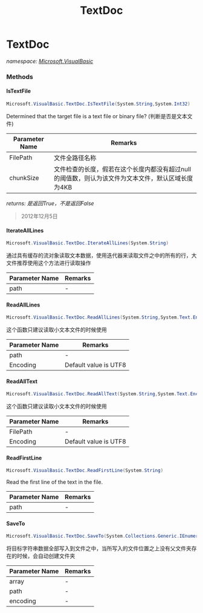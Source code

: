 ﻿---
title: TextDoc
---

# TextDoc
_namespace: [Microsoft.VisualBasic](N-Microsoft.VisualBasic.html)_



### Methods

#### IsTextFile
```csharp
Microsoft.VisualBasic.TextDoc.IsTextFile(System.String,System.Int32)
```
Determined that the target file is a text file or binary file?
 (判断是否是文本文件)

|Parameter Name|Remarks|
|--------------|-------|
|FilePath|文件全路径名称|
|chunkSize|文件检查的长度，假若在这个长度内都没有超过null的阈值数，则认为该文件为文本文件，默认区域长度为4KB|

_returns: 是返回True，不是返回False_
> 2012年12月5日

#### IterateAllLines
```csharp
Microsoft.VisualBasic.TextDoc.IterateAllLines(System.String)
```
通过具有缓存的流对象读取文本数据，使用迭代器来读取文件之中的所有的行，大文件推荐使用这个方法进行读取操作

|Parameter Name|Remarks|
|--------------|-------|
|path|-|


#### ReadAllLines
```csharp
Microsoft.VisualBasic.TextDoc.ReadAllLines(System.String,System.Text.Encoding)
```
这个函数只建议读取小文本文件的时候使用

|Parameter Name|Remarks|
|--------------|-------|
|path|-|
|Encoding|Default value is UTF8|


#### ReadAllText
```csharp
Microsoft.VisualBasic.TextDoc.ReadAllText(System.String,System.Text.Encoding)
```
这个函数只建议读取小文本文件的时候使用

|Parameter Name|Remarks|
|--------------|-------|
|FilePath|-|
|Encoding|Default value is UTF8|


#### ReadFirstLine
```csharp
Microsoft.VisualBasic.TextDoc.ReadFirstLine(System.String)
```
Read the first line of the text in the file.

|Parameter Name|Remarks|
|--------------|-------|
|path|-|


#### SaveTo
```csharp
Microsoft.VisualBasic.TextDoc.SaveTo(System.Collections.Generic.IEnumerable{System.String},System.String,System.Text.Encoding)
```
将目标字符串数据全部写入到文件之中，当所写入的文件位置之上没有父文件夹存在的时候，会自动创建文件夹

|Parameter Name|Remarks|
|--------------|-------|
|array|-|
|path|-|
|encoding|-|





